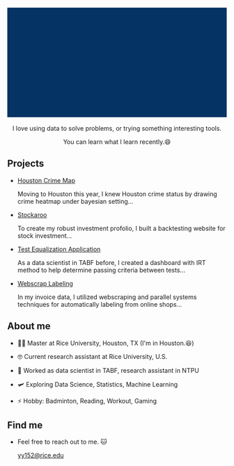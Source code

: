 

<!-- comes from msgif -->
<p align="center"><img src="https://github.com/OuOLeaf/OuOLeaf/blob/main/readme-gif/introduction.gif?raw=true"></p>

<p align="center">I love using data to solve problems, or trying something interesting tools.</p>

<p align="center">You can learn what I learn recently.😄</p>

## Projects

 - [Houston Crime Map](https://github.com/OuOLeaf/Bayesian-Crime-Map)

   Moving to Houston this year, I knew Houston crime status by drawing crime heatmap under bayesian setting... 
   
 - [Stockaroo](https://stockaroo-web.streamlit.app/)

   To create my robust investment profolio, I built a backtesting website for stock investment...

 - [Test Equalization Application](https://github.com/OuOLeaf/Test-Equalization)

   As a data scientist in TABF before, I created a dashboard with IRT method to help determine passing criteria between tests...
 
- [Webscrap Labeling](https://github.com/OuOLeaf/2-Miilion-Invoice-Data-Analysis)

  In my invoice data, I utilized webscraping and parallel systems techniques for automatically labeling from online shops...

   
## About me

- 👨‍💻 Master at Rice University, Houston, TX (I'm in Houston.😆)

- 🤓 Current research assistant at Rice University, U.S.

- 🔭 Worked as data scientist in TABF, research assistant in NTPU

- 🛩️ Exploring Data Science, Statistics, Machine Learning

- ⚡ Hobby: Badminton, Reading, Workout, Gaming

## Find me

- Feel free to reach out to me. 🐱

  yy152@rice.edu


